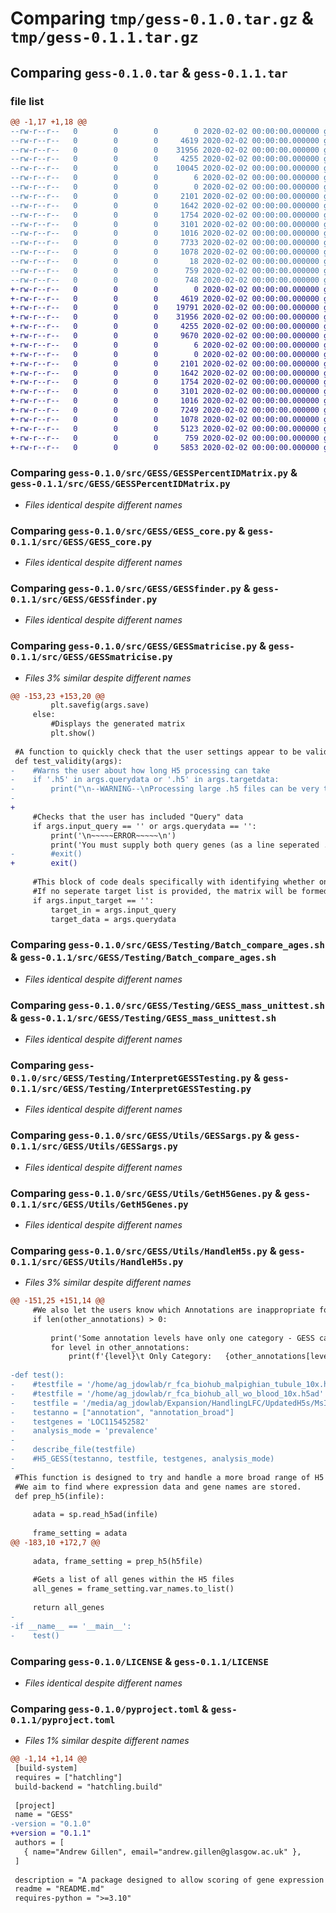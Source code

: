 # Comparing `tmp/gess-0.1.0.tar.gz` & `tmp/gess-0.1.1.tar.gz`

## Comparing `gess-0.1.0.tar` & `gess-0.1.1.tar`

### file list

```diff
@@ -1,17 +1,18 @@
--rw-r--r--   0        0        0        0 2020-02-02 00:00:00.000000 gess-0.1.0/src/GESS/.Rhistory
--rw-r--r--   0        0        0     4619 2020-02-02 00:00:00.000000 gess-0.1.0/src/GESS/GESSPercentIDMatrix.py
--rw-r--r--   0        0        0    31956 2020-02-02 00:00:00.000000 gess-0.1.0/src/GESS/GESS_core.py
--rw-r--r--   0        0        0     4255 2020-02-02 00:00:00.000000 gess-0.1.0/src/GESS/GESSfinder.py
--rw-r--r--   0        0        0    10045 2020-02-02 00:00:00.000000 gess-0.1.0/src/GESS/GESSmatricise.py
--rw-r--r--   0        0        0        6 2020-02-02 00:00:00.000000 gess-0.1.0/src/GESS/README.md
--rw-r--r--   0        0        0        0 2020-02-02 00:00:00.000000 gess-0.1.0/src/GESS/__init__.py
--rw-r--r--   0        0        0     2101 2020-02-02 00:00:00.000000 gess-0.1.0/src/GESS/Testing/Batch_compare_ages.sh
--rw-r--r--   0        0        0     1642 2020-02-02 00:00:00.000000 gess-0.1.0/src/GESS/Testing/GESS_mass_unittest.sh
--rw-r--r--   0        0        0     1754 2020-02-02 00:00:00.000000 gess-0.1.0/src/GESS/Testing/InterpretGESSTesting.py
--rw-r--r--   0        0        0     3101 2020-02-02 00:00:00.000000 gess-0.1.0/src/GESS/Utils/GESSargs.py
--rw-r--r--   0        0        0     1016 2020-02-02 00:00:00.000000 gess-0.1.0/src/GESS/Utils/GetH5Genes.py
--rw-r--r--   0        0        0     7733 2020-02-02 00:00:00.000000 gess-0.1.0/src/GESS/Utils/HandleH5s.py
--rw-r--r--   0        0        0     1078 2020-02-02 00:00:00.000000 gess-0.1.0/LICENSE
--rw-r--r--   0        0        0       18 2020-02-02 00:00:00.000000 gess-0.1.0/README.md
--rw-r--r--   0        0        0      759 2020-02-02 00:00:00.000000 gess-0.1.0/pyproject.toml
--rw-r--r--   0        0        0      748 2020-02-02 00:00:00.000000 gess-0.1.0/PKG-INFO
+-rw-r--r--   0        0        0        0 2020-02-02 00:00:00.000000 gess-0.1.1/src/GESS/.Rhistory
+-rw-r--r--   0        0        0     4619 2020-02-02 00:00:00.000000 gess-0.1.1/src/GESS/GESSPercentIDMatrix.py
+-rw-r--r--   0        0        0    19791 2020-02-02 00:00:00.000000 gess-0.1.1/src/GESS/GESS_Tutorial.ipynb
+-rw-r--r--   0        0        0    31956 2020-02-02 00:00:00.000000 gess-0.1.1/src/GESS/GESS_core.py
+-rw-r--r--   0        0        0     4255 2020-02-02 00:00:00.000000 gess-0.1.1/src/GESS/GESSfinder.py
+-rw-r--r--   0        0        0     9670 2020-02-02 00:00:00.000000 gess-0.1.1/src/GESS/GESSmatricise.py
+-rw-r--r--   0        0        0        6 2020-02-02 00:00:00.000000 gess-0.1.1/src/GESS/README.md
+-rw-r--r--   0        0        0        0 2020-02-02 00:00:00.000000 gess-0.1.1/src/GESS/__init__.py
+-rw-r--r--   0        0        0     2101 2020-02-02 00:00:00.000000 gess-0.1.1/src/GESS/Testing/Batch_compare_ages.sh
+-rw-r--r--   0        0        0     1642 2020-02-02 00:00:00.000000 gess-0.1.1/src/GESS/Testing/GESS_mass_unittest.sh
+-rw-r--r--   0        0        0     1754 2020-02-02 00:00:00.000000 gess-0.1.1/src/GESS/Testing/InterpretGESSTesting.py
+-rw-r--r--   0        0        0     3101 2020-02-02 00:00:00.000000 gess-0.1.1/src/GESS/Utils/GESSargs.py
+-rw-r--r--   0        0        0     1016 2020-02-02 00:00:00.000000 gess-0.1.1/src/GESS/Utils/GetH5Genes.py
+-rw-r--r--   0        0        0     7249 2020-02-02 00:00:00.000000 gess-0.1.1/src/GESS/Utils/HandleH5s.py
+-rw-r--r--   0        0        0     1078 2020-02-02 00:00:00.000000 gess-0.1.1/LICENSE
+-rw-r--r--   0        0        0     5123 2020-02-02 00:00:00.000000 gess-0.1.1/README.md
+-rw-r--r--   0        0        0      759 2020-02-02 00:00:00.000000 gess-0.1.1/pyproject.toml
+-rw-r--r--   0        0        0     5853 2020-02-02 00:00:00.000000 gess-0.1.1/PKG-INFO
```

### Comparing `gess-0.1.0/src/GESS/GESSPercentIDMatrix.py` & `gess-0.1.1/src/GESS/GESSPercentIDMatrix.py`

 * *Files identical despite different names*

### Comparing `gess-0.1.0/src/GESS/GESS_core.py` & `gess-0.1.1/src/GESS/GESS_core.py`

 * *Files identical despite different names*

### Comparing `gess-0.1.0/src/GESS/GESSfinder.py` & `gess-0.1.1/src/GESS/GESSfinder.py`

 * *Files identical despite different names*

### Comparing `gess-0.1.0/src/GESS/GESSmatricise.py` & `gess-0.1.1/src/GESS/GESSmatricise.py`

 * *Files 3% similar despite different names*

```diff
@@ -153,23 +153,20 @@
         plt.savefig(args.save)
     else:
         #Displays the generated matrix
         plt.show()
 
 #A function to quickly check that the user settings appear to be valid for matrix generation
 def test_validity(args):
-    #Warns the user about how long H5 processing can take
-    if '.h5' in args.querydata or '.h5' in args.targetdata:
-        print("\n--WARNING--\nProcessing large .h5 files can be very time consuming, especially if you have many genes of interest.\nThis can take up to 1 minute PER COMPARISON \nIf this becomes an issue, consider processing these in smaller chunks.")
-    
+
     #Checks that the user has included "Query" data
     if args.input_query == '' or args.querydata == '':
         print('\n~~~~~ERROR~~~~~\n')
         print('You must supply both query genes (as a line seperated .txt file or as a python list) AND query data(as .csv or .h5ad)')
-        #exit()
+        exit()
 
     #This block of code deals specifically with identifying whether one or two data sets are needed.
     #If no seperate target list is provided, the matrix will be formed all-against-all from query genes
     if args.input_target == '':
         target_in = args.input_query
         target_data = args.querydata
```

### Comparing `gess-0.1.0/src/GESS/Testing/Batch_compare_ages.sh` & `gess-0.1.1/src/GESS/Testing/Batch_compare_ages.sh`

 * *Files identical despite different names*

### Comparing `gess-0.1.0/src/GESS/Testing/GESS_mass_unittest.sh` & `gess-0.1.1/src/GESS/Testing/GESS_mass_unittest.sh`

 * *Files identical despite different names*

### Comparing `gess-0.1.0/src/GESS/Testing/InterpretGESSTesting.py` & `gess-0.1.1/src/GESS/Testing/InterpretGESSTesting.py`

 * *Files identical despite different names*

### Comparing `gess-0.1.0/src/GESS/Utils/GESSargs.py` & `gess-0.1.1/src/GESS/Utils/GESSargs.py`

 * *Files identical despite different names*

### Comparing `gess-0.1.0/src/GESS/Utils/GetH5Genes.py` & `gess-0.1.1/src/GESS/Utils/GetH5Genes.py`

 * *Files identical despite different names*

### Comparing `gess-0.1.0/src/GESS/Utils/HandleH5s.py` & `gess-0.1.1/src/GESS/Utils/HandleH5s.py`

 * *Files 3% similar despite different names*

```diff
@@ -151,25 +151,14 @@
     #We also let the users know which Annotations are inappropriate for GESS and why.
     if len(other_annotations) > 0:
 
         print('Some annotation levels have only one category - GESS cannot utilise these:')
         for level in other_annotations:
             print(f'{level}\t Only Category:   {other_annotations[level]}')
 
-def test():
-    #testfile = '/home/ag_jdowlab/r_fca_biohub_malpighian_tubule_10x.h5ad'
-    #testfile = '/home/ag_jdowlab/r_fca_biohub_all_wo_blood_10x.h5ad'
-    testfile = '/media/ag_jdowlab/Expansion/HandlingLFC/UpdatedH5s/MsIT_Updated.h5ad'
-    testanno = ["annotation", "annotation_broad"]
-    testgenes = 'LOC115452582'
-    analysis_mode = 'prevalence'
-
-    describe_file(testfile)
-    #H5_GESS(testanno, testfile, testgenes, analysis_mode)
-
 #This function is designed to try and handle a more broad range of H5 files
 #We aim to find where expression data and gene names are stored.
 def prep_h5(infile):
 
     adata = sp.read_h5ad(infile)
 
     frame_setting = adata
@@ -183,10 +172,7 @@
 
     adata, frame_setting = prep_h5(h5file)
 
     #Gets a list of all genes within the H5 files
     all_genes = frame_setting.var_names.to_list()
 
     return all_genes
-
-if __name__ == '__main__':
-    test()
```

### Comparing `gess-0.1.0/LICENSE` & `gess-0.1.1/LICENSE`

 * *Files identical despite different names*

### Comparing `gess-0.1.0/pyproject.toml` & `gess-0.1.1/pyproject.toml`

 * *Files 1% similar despite different names*

```diff
@@ -1,14 +1,14 @@
 [build-system]
 requires = ["hatchling"]
 build-backend = "hatchling.build"
 
 [project]
 name = "GESS"
-version = "0.1.0"
+version = "0.1.1"
 authors = [
   { name="Andrew Gillen", email="andrew.gillen@glasgow.ac.uk" },
 ]
 
 description = "A package designed to allow scoring of gene expression patterns using the Gene Expression Similarity Score system"
 readme = "README.md"
 requires-python = ">=3.10"
```

